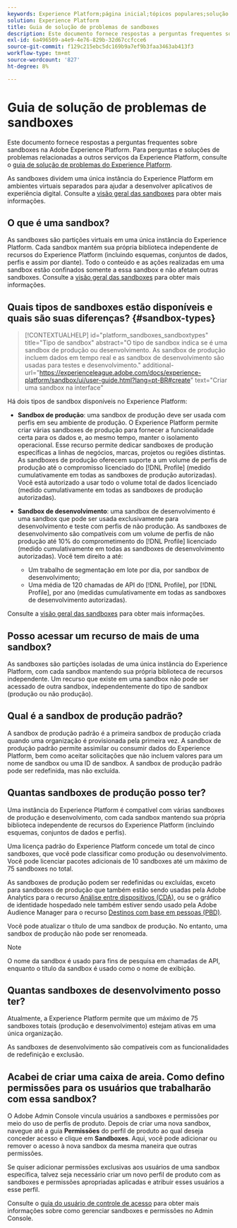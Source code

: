 ```yaml
---
keywords: Experience Platform;página inicial;tópicos populares;solução de problemas da sandbox
solution: Experience Platform
title: Guia de solução de problemas de sandboxes
description: Este documento fornece respostas a perguntas frequentes sobre sandboxes na Adobe Experience Platform.
exl-id: 6a496509-a4e9-4e76-829b-32d67ccfcce6
source-git-commit: f129c215ebc5dc169b9a7ef9b3faa3463ab413f3
workflow-type: tm+mt
source-wordcount: '827'
ht-degree: 8%

---
```


# Guia de solução de problemas de sandboxes

Este documento fornece respostas a perguntas frequentes sobre sandboxes na Adobe Experience Platform. Para perguntas e soluções de problemas relacionadas a outros serviços da Experience Platform, consulte o [guia de solução de problemas do Experience Platform](../landing/troubleshooting.md).

As sandboxes dividem uma única instância do Experience Platform em ambientes virtuais separados para ajudar a desenvolver aplicativos de experiência digital. Consulte a [visão geral das sandboxes](home.md) para obter mais informações.

## O que é uma sandbox?

As sandboxes são partições virtuais em uma única instância do Experience Platform. Cada sandbox mantém sua própria biblioteca independente de recursos do Experience Platform (incluindo esquemas, conjuntos de dados, perfis e assim por diante). Todo o conteúdo e as ações realizadas em uma sandbox estão confinados somente a essa sandbox e não afetam outras sandboxes. Consulte a [visão geral das sandboxes](home.md) para obter mais informações.

## Quais tipos de sandboxes estão disponíveis e quais são suas diferenças? {#sandbox-types}

>[!CONTEXTUALHELP]
>id="platform_sandboxes_sandboxtypes"
>title="Tipo de sandbox"
>abstract="O tipo de sandbox indica se é uma sandbox de produção ou desenvolvimento. As sandbox de produção incluem dados em tempo real e as sandbox de desenvolvimento são usadas para testes e desenvolvimento."
>additional-url="https://experienceleague.adobe.com/docs/experience-platform/sandbox/ui/user-guide.html?lang=pt-BR#create" text="Criar uma sandbox na interface"

Há dois tipos de sandbox disponíveis no Experience Platform:

* **Sandbox de produção**: uma sandbox de produção deve ser usada com perfis em seu ambiente de produção. O Experience Platform permite criar várias sandboxes de produção para fornecer a funcionalidade certa para os dados e, ao mesmo tempo, manter o isolamento operacional. Esse recurso permite dedicar sandboxes de produção específicas a linhas de negócios, marcas, projetos ou regiões distintas. As sandboxes de produção oferecem suporte a um volume de perfis de produção até o compromisso licenciado do [!DNL Profile] (medido cumulativamente em todas as sandboxes de produção autorizadas). Você está autorizado a usar todo o volume total de dados licenciado (medido cumulativamente em todas as sandboxes de produção autorizadas).

* **Sandbox de desenvolvimento**: uma sandbox de desenvolvimento é uma sandbox que pode ser usada exclusivamente para desenvolvimento e teste com perfis de não produção. As sandboxes de desenvolvimento são compatíveis com um volume de perfis de não produção até 10% do comprometimento do [!DNL Profile] licenciado (medido cumulativamente em todas as sandboxes de desenvolvimento autorizadas). Você tem direito a até:
   * Um trabalho de segmentação em lote por dia, por sandbox de desenvolvimento;
   * Uma média de 120 chamadas de API do [!DNL Profile], por [!DNL Profile], por ano (medidas cumulativamente em todas as sandboxes de desenvolvimento autorizadas).

Consulte a [visão geral das sandboxes](./home.md) para obter mais informações.

## Posso acessar um recurso de mais de uma sandbox?

As sandboxes são partições isoladas de uma única instância do Experience Platform, com cada sandbox mantendo sua própria biblioteca de recursos independente. Um recurso que existe em uma sandbox não pode ser acessado de outra sandbox, independentemente do tipo de sandbox (produção ou não produção).

## Qual é a sandbox de produção padrão?

A sandbox de produção padrão é a primeira sandbox de produção criada quando uma organização é provisionada pela primeira vez. A sandbox de produção padrão permite assimilar ou consumir dados do Experience Platform, bem como aceitar solicitações que não incluem valores para um nome de sandbox ou uma ID de sandbox. A sandbox de produção padrão pode ser redefinida, mas não excluída.

## Quantas sandboxes de produção posso ter?

Uma instância do Experience Platform é compatível com várias sandboxes de produção e desenvolvimento, com cada sandbox mantendo sua própria biblioteca independente de recursos do Experience Platform (incluindo esquemas, conjuntos de dados e perfis).

Uma licença padrão do Experience Platform concede um total de cinco sandboxes, que você pode classificar como produção ou desenvolvimento. Você pode licenciar pacotes adicionais de 10 sandboxes até um máximo de 75 sandboxes no total.

As sandboxes de produção podem ser redefinidas ou excluídas, exceto para sandboxes de produção que também estão sendo usadas pela Adobe Analytics para o recurso [Análise entre dispositivos (CDA)](https://experienceleague.adobe.com/docs/analytics/components/cda/overview.html?lang=pt-BR), ou se o gráfico de identidade hospedado nele também estiver sendo usado pela Adobe Audience Manager para o recurso [Destinos com base em pessoas (PBD)](https://experienceleague.adobe.com/docs/audience-manager/user-guide/features/destinations/people-based/people-based-destinations-overview.html?lang=pt-BR).

Você pode atualizar o título de uma sandbox de produção. No entanto, uma sandbox de produção não pode ser renomeada.

>[!NOTE]
>
>O nome da sandbox é usado para fins de pesquisa em chamadas de API, enquanto o título da sandbox é usado como o nome de exibição.

## Quantas sandboxes de desenvolvimento posso ter?

Atualmente, a Experience Platform permite que um máximo de 75 sandboxes totais (produção e desenvolvimento) estejam ativas em uma única organização.

As sandboxes de desenvolvimento são compatíveis com as funcionalidades de redefinição e exclusão.

## Acabei de criar uma caixa de areia. Como defino permissões para os usuários que trabalharão com essa sandbox?

O Adobe Admin Console vincula usuários a sandboxes e permissões por meio do uso de perfis de produto. Depois de criar uma nova sandbox, navegue até a guia **Permissões** do perfil de produto ao qual deseja conceder acesso e clique em **Sandboxes**. Aqui, você pode adicionar ou remover o acesso à nova sandbox da mesma maneira que outras permissões.

Se quiser adicionar permissões exclusivas aos usuários de uma sandbox específica, talvez seja necessário criar um novo perfil de produto com as sandboxes e permissões apropriadas aplicadas e atribuir esses usuários a esse perfil.

Consulte o [guia do usuário de controle de acesso](../access-control/ui/overview.md) para obter mais informações sobre como gerenciar sandboxes e permissões no Admin Console.
